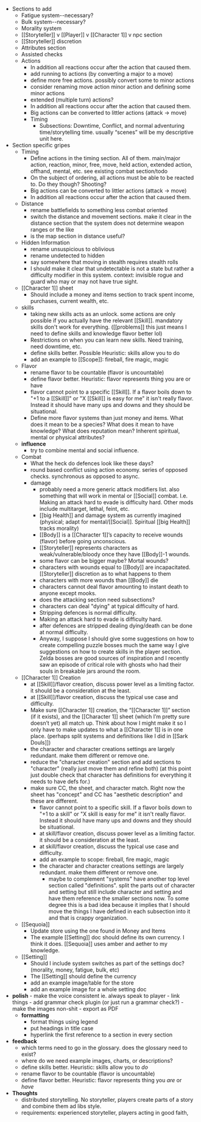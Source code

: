 - Sections to add
	- Fatigue system--necessary?
	- Bulk system--necessary?
	- Morality system
	- [[Storyteller]] v [[Player]] v [[Character 1]] v npc section
	- [[Storyteller]] discretion
	- Attributes section
	- Assisted checks
	- Actions
	    - In addition all reactions occur after the action that caused them.
	    - add running to actions (by converting a major to a move)
	    - define more free actions. possibly convert some to minor actions
	    - consider renaming move action minor action and defining some minor actions
	    - extended (multiple turn) actions?
		- In addition all reactions occur after the action that caused them.
		- Big actions can be converted to littler actions (attack -> move)
		- Timing
			- Subsections: Downtime, Conflict, and normal adventuring time/storytelling time. usually “scenes” will be my descriptive unit here.
- Section specific gripes
	- Timing
		- Define actions in the timing section. All of them. main/major action, reaction, minor, free, move, held action, extended action, offhand, mental, etc. see existing combat section/todo
		-   On the subject of ordering, all actions must be able to be reacted to. Do they though? Shooting?
		- Big actions can be converted to littler actions (attack -> move)
		- In addition all reactions occur after the action that caused them.
	- Distance
		- rename battlefields to something less combat oriented
		- switch the distance and movement sections. make it clear in the distance section that the system does not determine weapon ranges or the like
		- is the map section in distance useful?
	- Hidden Information
		- rename unsuspicious to oblivious
		- rename undetected to hidden
		- say somewhere that moving in stealth requires stealth rolls
		- I should make it clear that undetectable is not a state but rather a difficulty modifier in this system. context: invisible rogue and guard who may or may not have true sight.
	- [[Character 1]] sheet
		- Should include a money and items section to track spent income, purchases, current wealth, etc.
	- skills
		- taking new skills acts as an unlock. some actions are only possible if you actually have the relevant [[Skill]]. mandatory skills don't work for everything. ([[problems]] this just means I need to define skills and knowledge flavor better lol) 
		- Restrictions on when you can learn new skills. Need training, need downtime, etc.
		- define skills better. Possible Heuristic: skills allow you to do
		- add an example to [[Scope]]: fireball, fire magic, magic
	- Flavor
		- rename flavor to be countable (flavor is uncountable)
		- define flavor better. Heuristic: flavor represents thing you are or have
		- flavor cannot point to a specific [[Skill]]. If a flavor boils down to "+1 to a [[Skill]]" or "X [[Skill]] is easy for me" it isn't really flavor. Instead it should have many ups and downs and they should be situational.
		- Define more flavor systems than just money and items. What does it mean to be a species? What does it mean to have knowledge? What does reputation mean? Inherent spiritual, mental or physical attributes?
	- **influence**
		- try to combine mental and social influence.
	- Combat
		- What the heck do defences look like these days?
		- round based conflict using action economy. series of opposed checks. synchronous as opposed to async.
		- damage
			- probably need a more generic attack modifiers list. also something that will work in mental or [[Social]] combat. I.e. Making an attack hard to evade is difficulty hard. Other mods include multitarget, lethal, feint, etc.
			- [[big Health]] and damage system as currently imagined (physical; adapt for mental/[[Social]]. Spiritual [[big Health]] tracks morality)
			- [[Body]] is a [[Character 1]]’s capacity to receive wounds (flavor) before going unconscious.
			- [[Storyteller]] represents characters as weak/vulnerable/bloody once they have [[Body]]-1 wounds.
			- some flavor can be bigger maybe? Mortal wounds?
			- characters with wounds equal to [[Body]] are incapacitated. [[Storyteller]] discretion as to what happens to them
			- characters with more wounds than [[Body]] die
			- characters cannot deal flavor amounting to instant death to anyone except mooks. 
			- does the attacking section need subsections?
			- characters can deal "dying" at typical difficulty of hard. 
			- Stripping defences is normal difficulty. 
			- Making an attack hard to evade is difficulty hard. 
			- after defences are stripped dealing dying/death can be done at normal difficulty.
			- Anyway, I suppose I should give some suggestions on how to create compelling puzzle bosses much the same way I give suggestions on how to create skills in the player section. Zelda bosses are good sources of inspiration and I recently saw an episode of critical role with ghosts who had their souls in breakable jars around the room.
	- [[Character 1]] Creation
		- at [[Skill]]/flavor creation, discuss power level as a limiting factor. it should be a consideration at the least.
		- at [[Skill]]/flavor creation, discuss the typical use case and difficulty.
		- Make sure [[Character 1]] creation, the “[[Character 1]]” section (if it exists), and the [[Character 1]] sheet (which I’m pretty sure doesn’t yet) all match up. Think about how I might make it so I only have to make updates to what a [[Character 1]] is in one place. (perhaps split systems and definitions like I did in [[Sark Douls]])
		- the character and character creations settings are largely redundant. make them different or remove one.
		- reduce the "character creation" section and add sections to "character" (really just move them and refine both) (at this point just double check that character has definitions for everything it needs to have defs for.)
		- make sure CC, the sheet, and character match. Right now the sheet has "concept" and CC has "aesthetic description" and these are different.
		  - flavor cannot point to a specific skill. If a flavor boils down to "+1 to a skill" or "X skill is easy for me" it isn't really flavor. Instead it should have many ups and downs and they should be situational.
		  - at skill/flavor creation, discuss power level as a limiting factor. it should be a consideration at the least.
		  - at skill/flavor creation, discuss the typical use case and difficulty.
		  - add an example to scope: fireball, fire magic, magic
		  - the character and character creations settings are largely redundant. make them different or remove one.
			- maybe to complement "systems" have another top level section called "definitions". split the parts out of character and setting but still include character and setting and have them reference the smaller sections now. To some degree this is a bad idea because it implies that I should move the things I have defined in each subsection into it and that is crappy organization.
	- [[Sequoia]]
		- Update store using the one found in Money and Items
		- The example [[Setting]] doc should define its own currency. I think it does. [[Sequoia]] uses amber and aether to my knowledge.
	- [[Setting]]
		- Should I include system switches as part of the settings doc? (morality, money, fatigue, bulk, etc)
		- The [[Setting]] should define the currency
		- add an example image/table for the store
		- add an example image for a whole setting doc
- **polish**
	  - make the voice consistent ie. always speak to player
	  - link things
	  - add grammar check plugin (or just run a grammar check?)
	  - make the images non-shit
	  - export as PDF
  - **formatting**
	  - format things using legend
	  - put headings in title case
	  - hyperlink the first reference to a section in every section
- **feedback**
	- which terms need to go in the glossary. does the glossary need to exist?
	- where do we need example images, charts, or descriptions?
	- define skills better. Heuristic: skills allow you to *do*
	- rename flavor to be countable (flavor is uncountable)
	- define flavor better. Heuristic: flavor represents thing you *are* or *have*
-  **Thoughts**
	- distributed storytelling. No storyteller, players create parts of a story and combine them ad libs style.
	- requirements: experienced storyteller, players acting in good faith, 
